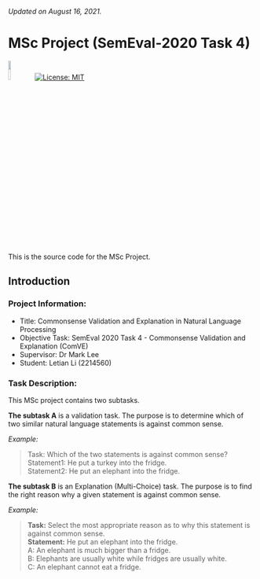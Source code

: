 *Updated on August 16, 2021.*
# MSc Project (SemEval-2020 Task 4)
[<img src="https://github.com/pytorch/pytorch/blob/master/docs/source/_static/img/pytorch-logo-dark.png" width="10%">](https://pytorch.org/)
[![License: MIT](https://img.shields.io/badge/License-MIT-yellow.svg)](https://opensource.org/licenses/MIT)   
This is the source code for the MSc Project.  

## Introduction

### Project Information:
* Title: Commonsense Validation and Explanation in Natural Language Processing<br>
* Objective Task: SemEval 2020 Task 4 - Commonsense Validation and Explanation (ComVE)<br>
* Supervisor: Dr Mark Lee<br>
* Student: Letian Li (2214560)


### Task Description:
This MSc project contains two subtasks.  

**The subtask A** is a validation task. The purpose is to determine which of two similar natural language statements is against common sense.

*Example:*  
> Task: Which of the two statements is against common sense?  
> Statement1: He put a turkey into the fridge.  
> Statement2: He put an elephant into the fridge. 

**The subtask B** is an Explanation (Multi-Choice) task. The purpose is to find the right reason why a given statement is against common sense.

*Example:*  
> **Task:** Select the most appropriate reason as to why this statement is against common sense.  
> **Statement:** He put an elephant into the fridge.  
> A: An elephant is much bigger than a fridge.  
> B: Elephants are usually white while fridges are usually white.  
> C: An elephant cannot eat a fridge.
